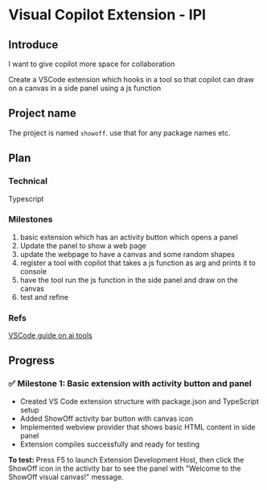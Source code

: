 # Visual Copilot Extension - IPI

## Introduce

I want to give copilot more space for collaboration

Create a VSCode extension which hooks in a tool so that copilot can draw on a canvas in a side panel using a js function

## Project name
The project is named `showoff`. use that for any package names etc.

## Plan

### Technical 
Typescript

### Milestones
1. basic extension which has an activity button which opens a panel
2. Update the panel to show a web page
3. update the webpage to have a canvas and some random shapes
4. register a tool with copilot that takes a js function as arg and prints it to console
5. have the tool run the js function in the side panel and draw on the canvas
6. test and refine

### Refs 
[VSCode guide on ai tools](https://code.visualstudio.com/api/extension-guides/ai/tools)

## Progress

### ✅ Milestone 1: Basic extension with activity button and panel
- Created VS Code extension structure with package.json and TypeScript setup
- Added ShowOff activity bar button with canvas icon
- Implemented webview provider that shows basic HTML content in side panel
- Extension compiles successfully and ready for testing

**To test:** Press F5 to launch Extension Development Host, then click the ShowOff icon in the activity bar to see the panel with "Welcome to the ShowOff visual canvas!" message.